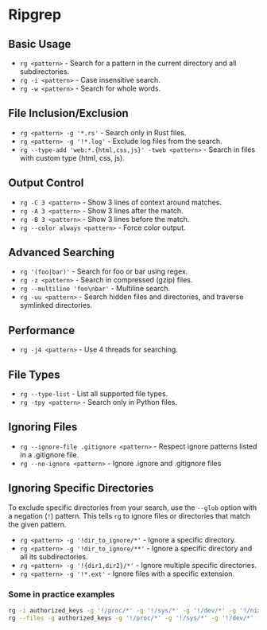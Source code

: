 # Ripgrep

## Basic Usage

- `rg <pattern>` - Search for a pattern in the current directory and all subdirectories.
- `rg -i <pattern>` - Case insensitive search.
- `rg -w <pattern>` - Search for whole words.

## File Inclusion/Exclusion

- `rg <pattern> -g '*.rs'` - Search only in Rust files.
- `rg <pattern> -g '!*.log'` - Exclude log files from the search.
- `rg --type-add 'web:*.{html,css,js}' -tweb <pattern>` - Search in files with custom type (html, css, js).

## Output Control

- `rg -C 3 <pattern>` - Show 3 lines of context around matches.
- `rg -A 3 <pattern>` - Show 3 lines after the match.
- `rg -B 3 <pattern>` - Show 3 lines before the match.
- `rg --color always <pattern>` - Force color output.

## Advanced Searching

- `rg '(foo|bar)'` - Search for foo or bar using regex.
- `rg -z <pattern>` - Search in compressed (gzip) files.
- `rg --multiline 'foo\nbar'` - Multiline search.
- `rg -uu <pattern>` - Search hidden files and directories, and traverse symlinked directories.

## Performance

- `rg -j4 <pattern>` - Use 4 threads for searching.

## File Types

- `rg --type-list` - List all supported file types.
- `rg -tpy <pattern>` - Search only in Python files.

## Ignoring Files

- `rg --ignore-file .gitignore <pattern>` - Respect ignore patterns listed in a .gitignore file.
- `rg --no-ignore <pattern>` - Ignore .ignore and .gitignore files

## Ignoring Specific Directories

To exclude specific directories from your search, use the `--glob` option with a negation (`!`) pattern. This tells `rg` to ignore files or directories that match the given pattern.

- `rg <pattern> -g '!dir_to_ignore/*'` - Ignore a specific directory.
- `rg <pattern> -g '!dir_to_ignore/**'` - Ignore a specific directory and all its subdirectories.
- `rg <pattern> -g '!{dir1,dir2}/*'` - Ignore multiple specific directories.
- `rg <pattern> -g '!*.ext'` - Ignore files with a specific extension.

### Some in practice examples

```bash
rg -i authorized_keys -g '!/proc/*' -g '!/sys/*' -g '!/dev/*' -g '!/nix/store/*' -j$(nproc) # quickly find all files containg authorized_keys
rg --files -g authorized_keys -g '!/proc/*' -g '!/sys/*' -g '!/dev/*' -g '!/nix/store/*' -j$(nproc) # list all files names containg authorized_keys
```

